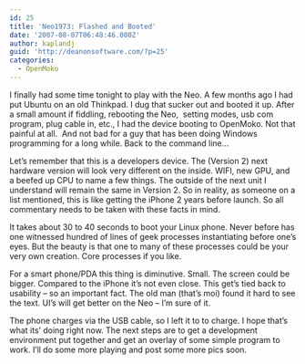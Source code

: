 ```yaml
---
id: 25
title: 'Neo1973: Flashed and Booted'
date: '2007-08-07T06:48:46.000Z'
author: kaplandj
guid: 'http://deanonsoftware.com/?p=25'
categories:
  - OpenMoko
---
```

I finally had some time tonight to play with the Neo. A few months ago I had put Ubuntu on an old Thinkpad. I dug that sucker out and booted it up. After a small amount if fiddling, rebooting the Neo,  setting modes, usb com program, plug cable in, etc., I had the device booting to OpenMoko. Not that painful at all.  And not bad for a guy that has been doing Windows programming for a long while. Back to the command line…

Let’s remember that this is a developers device. The (Version 2) next hardware version will look very different on the inside. WIFI, new GPU, and a beefed up CPU to name a few things. The outside of the next unit I understand will remain the same in Version 2. So in reality, as someone on a list mentioned, this is like getting the iPhone 2 years before launch. So all commentary needs to be taken with these facts in mind.

It takes about 30 to 40 seconds to boot your Linux phone. Never before has one witnessed hundred of lines of geek processes instantiating before one’s eyes. But the beauty is that one to many of these processes could be your very own creation. Core processes if you like.

For a smart phone/PDA this thing is diminutive. Small. The screen could be bigger. Compared to the iPhone it’s not even close. This get’s tied back to usability – so an important fact. The old man (that’s moi) found it hard to see the text. UI’s will get better on the Neo – I’m sure of it.

The phone charges via the USB cable, so I left it to to charge. I hope that’s what its’ doing right now. The next steps are to get a development environment put together and get an overlay of some simple program to work. I’ll do some more playing and post some more pics soon.

